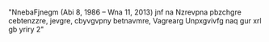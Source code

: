 <br>"NnebaFjnegm (Abi 8, 1986 – Wna 11, 2013) jnf na Nzrevpna pbzchgre cebtenzzre, jevgre, cbyvgvpny betnavmre, Vagrearg Unpxgvivfg naq gur xrl gb yriry 2"<br>
																	